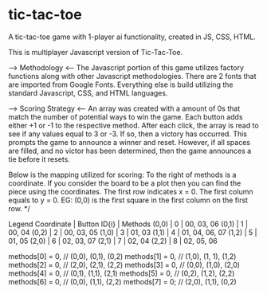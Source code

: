 # tic-tac-toe
A tic-tac-toe game with 1-player ai functionality, created in JS, CSS, HTML.

This is multiplayer Javascript version of Tic-Tac-Toe.

--> Methodology <-- 
The Javascript portion of this game utilizes factory functions along with other Javascript methodologies. There are 2 fonts that are imported from Google Fonts. Everything else is build utilizing the standard Javascript, CSS, and HTML languages.


--> Scoring Strategy <--
An array was created with a amount of 0s that match the number of potential ways to win the game. Each button adds either +1 or -1 to the respective method. After each click, the array is read to see if any values equal to 3 or -3. If so, then a victory has occurred. This prompts the game to announce a winner and reset. However, if all spaces are filled, and no victor has been determined, then the game announces a tie before it resets.

Below is the mapping utilized for scoring:
To the right of methods is a coordinate. If you consider the board to be a plot then
you can find the piece using the coordinates. The first row indicates x = 0. The first
column equals to y = 0. EG: (0,0) is the first square in the  first column on the first row. */

Legend
    Coordinate | Button ID{i} | Methods
    (0,0) | 0 | 00, 03, 06
    (0,1) | 1 | 00, 04
    (0,2) | 2 | 00, 03, 05
    (1,0) | 3 | 01, 03
    (1,1) | 4 | 01, 04, 06, 07
    (1,2) | 5 | 01, 05
    (2,0) | 6 | 02, 03, 07
    (2,1) | 7 | 02, 04
    (2,2) | 8 | 02, 05, 06


methods[0] = 0, // (0,0), (0,1), (0,2)
methods[1] = 0, // (1,0), (1, 1), (1,2)
methods[2] = 0, // (2,0), (2,1), (2,2)
methods[3] = 0, // (0,0), (1,0), (2,0)
methods[4] = 0, // (0,1), (1,1), (2,1)
methods[5] = 0, // (0,2), (1,2), (2,2)
methods[6] = 0, // (0,0), (1,1), (2,2)
methods[7] = 0; // (2,0), (1,1), (0,2)  
